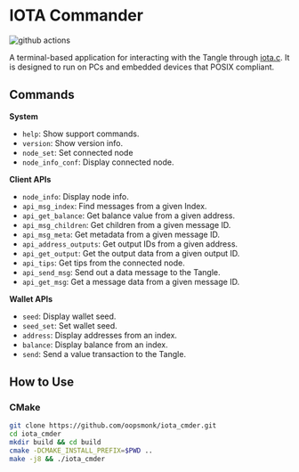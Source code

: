 # IOTA Commander  

![github actions](https://github.com/oopsmonk/iota_cmder/actions/workflows/push_build.yml/badge.svg)

A terminal-based application for interacting with the Tangle through [iota.c](https://github.com/iotaledger/iota.c). It is designed to run on PCs and embedded devices that POSIX compliant.  

## Commands  

**System**

* `help`: Show support commands.
* `version`: Show version info.
* `node_set`: Set connected node
* `node_info_conf`: Display connected node.

**Client APIs**

* `node_info`: Display node info.
* `api_msg_index`: Find messages from a given Index.
* `api_get_balance`: Get balance value from a given address.
* `api_msg_children`: Get children from a given message ID.
* `api_msg_meta`: Get metadata from a given message ID.
* `api_address_outputs`: Get output IDs from a given address.
* `api_get_output`: Get the output data from a given output ID.
* `api_tips`: Get tips from the connected node.
* `api_send_msg`: Send out a data message to the Tangle.
* `api_get_msg`: Get a message data from a given message ID.

**Wallet APIs**

* `seed`: Display wallet seed.
* `seed_set`: Set wallet seed.
* `address`: Display addresses from an index.
* `balance`: Display balance from an index.
* `send`: Send a value transaction to the Tangle.

## How to Use  

### CMake  

```bash
git clone https://github.com/oopsmonk/iota_cmder.git
cd iota_cmder
mkdir build && cd build
cmake -DCMAKE_INSTALL_PREFIX=$PWD ..
make -j8 && ./iota_cmder
```
